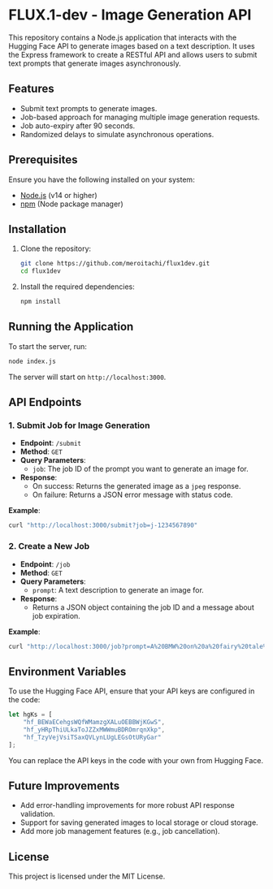 # FLUX.1-dev - Image Generation API

This repository contains a Node.js application that interacts with the Hugging Face API to generate images based on a text description. It uses the Express framework to create a RESTful API and allows users to submit text prompts that generate images asynchronously.

## Features

- Submit text prompts to generate images.
- Job-based approach for managing multiple image generation requests.
- Job auto-expiry after 90 seconds.
- Randomized delays to simulate asynchronous operations.

## Prerequisites

Ensure you have the following installed on your system:

- [Node.js](https://nodejs.org/en/) (v14 or higher)
- [npm](https://www.npmjs.com/) (Node package manager)

## Installation

1. Clone the repository:

    ```bash
    git clone https://github.com/meroitachi/flux1dev.git
    cd flux1dev
    ```

2. Install the required dependencies:

    ```bash
    npm install
    ```

## Running the Application

To start the server, run:

```bash
node index.js
```
The server will start on `http://localhost:3000`.

## API Endpoints

### 1. Submit Job for Image Generation
- **Endpoint**: `/submit`
- **Method**: `GET`
- **Query Parameters**:
  - `job`: The job ID of the prompt you want to generate an image for.
- **Response**:
  - On success: Returns the generated image as a `jpeg` response.
  - On failure: Returns a JSON error message with status code.

**Example**:

```bash
curl "http://localhost:3000/submit?job=j-1234567890"
```
### 2. Create a New Job

- **Endpoint**: `/job`
- **Method**: `GET`
- **Query Parameters**:
  - `prompt`: A text description to generate an image for.
- **Response**:
  - Returns a JSON object containing the job ID and a message about job expiration.

**Example**:

```bash
curl "http://localhost:3000/job?prompt=A%20BMW%20on%20a%20fairy%20tale%20street"
```
## Environment Variables

To use the Hugging Face API, ensure that your API keys are configured in the code:

```javascript
let hgKs = [
    "hf_BEWaECehgsWQfWMamzgXALuOEBBWjKGwS",
    "hf_yHRpThiULkaToJZZxMWWmuBDROmrqnXkp",
    "hf_TzyVejVsiTSaxQVLynLUgLEGsOtURyGar"
];
```
You can replace the API keys in the code with your own from Hugging Face.

## Future Improvements

- Add error-handling improvements for more robust API response validation.
- Support for saving generated images to local storage or cloud storage.
- Add more job management features (e.g., job cancellation).

## License

This project is licensed under the MIT License.
